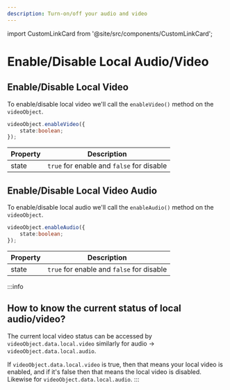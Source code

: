 ```yaml
---
description: Turn-on/off your audio and video
---
```


import CustomLinkCard from '@site/src/components/CustomLinkCard';

# Enable/Disable Local Audio/Video

## Enable/Disable Local Video

To enable/disable local video we'll call the `enableVideo()` method on the `videoObject`.

```typescript
videoObject.enableVideo({
    state:boolean;
});
```

| Property | Description                               |
| -------- | ----------------------------------------- |
| state    | `true` for enable and `false` for disable |

## Enable/Disable Local Video Audio

To enable/disable local audio we'll call the `enableAudio()` method on the `videoObject`.

```typescript
videoObject.enableAudio({
    state:boolean;
});
```

| Property | Description                               |
| -------- | ----------------------------------------- |
| state    | `true` for enable and `false` for disable |

:::info
## How to know the current status of local audio/video?

The current local video status can be accessed by `videoObject.data.local.video` similarly for audio -> `videoObject.data.local.audio`.&#x20;

If `videoObject.data.local.video` is true, then that means your local video is enabled, and if it's false then that means the local video is disabled. Likewise for `videoObject.data.local.audio`.
:::

<CustomLinkCard text='Enable Video' link='https://www.npmjs.com/package/@pushprotocol/restapi#enablevideo' />

<CustomLinkCard text='Enable Audio' link='https://www.npmjs.com/package/@pushprotocol/restapi#enableaudio' />
